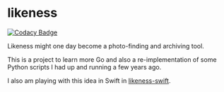 # likeness

[![Codacy Badge](https://api.codacy.com/project/badge/Grade/97ddedb4858d4c08a51e19a5e816a4c2)](https://www.codacy.com/app/werkshy/likeness?utm_source=github.com&utm_medium=referral&utm_content=werkshy/likeness&utm_campaign=badger)

Likeness might one day become a photo-finding and archiving tool.

This is a project to learn more Go and also a re-implementation of some Python scripts I had up and running a few years ago.

I also am playing with this idea in Swift in [likeness-swift](https://github.com/werkshy/likeness-swift).
